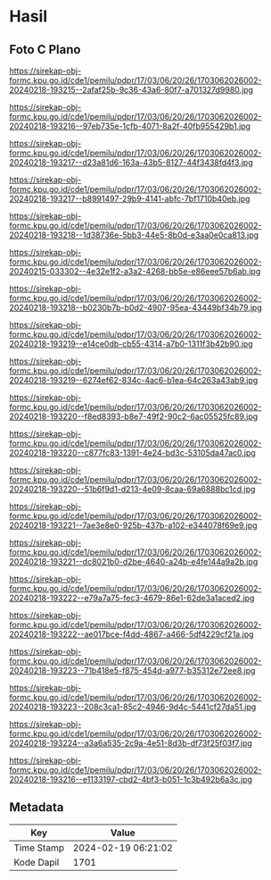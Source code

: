 # Hasil

## Foto C Plano

https://sirekap-obj-formc.kpu.go.id/cde1/pemilu/pdpr/17/03/06/20/26/1703062026002-20240218-193215--2afaf25b-9c36-43a6-80f7-a701327d9980.jpg

https://sirekap-obj-formc.kpu.go.id/cde1/pemilu/pdpr/17/03/06/20/26/1703062026002-20240218-193216--97eb735e-1cfb-4071-8a2f-40fb955429b1.jpg

https://sirekap-obj-formc.kpu.go.id/cde1/pemilu/pdpr/17/03/06/20/26/1703062026002-20240218-193217--d23a81d6-163a-43b5-8127-44f3438fd4f3.jpg

https://sirekap-obj-formc.kpu.go.id/cde1/pemilu/pdpr/17/03/06/20/26/1703062026002-20240218-193217--b8991497-29b9-4141-abfc-7bf1710b40eb.jpg

https://sirekap-obj-formc.kpu.go.id/cde1/pemilu/pdpr/17/03/06/20/26/1703062026002-20240218-193218--1d38736e-5bb3-44e5-8b0d-e3aa0e0ca813.jpg

https://sirekap-obj-formc.kpu.go.id/cde1/pemilu/pdpr/17/03/06/20/26/1703062026002-20240215-033302--4e32e1f2-a3a2-4268-bb5e-e86eee57b6ab.jpg

https://sirekap-obj-formc.kpu.go.id/cde1/pemilu/pdpr/17/03/06/20/26/1703062026002-20240218-193218--b0230b7b-b0d2-4907-95ea-43449bf34b79.jpg

https://sirekap-obj-formc.kpu.go.id/cde1/pemilu/pdpr/17/03/06/20/26/1703062026002-20240218-193219--e14ce0db-cb55-4314-a7b0-1311f3b42b90.jpg

https://sirekap-obj-formc.kpu.go.id/cde1/pemilu/pdpr/17/03/06/20/26/1703062026002-20240218-193219--6274ef62-834c-4ac6-b1ea-64c263a43ab9.jpg

https://sirekap-obj-formc.kpu.go.id/cde1/pemilu/pdpr/17/03/06/20/26/1703062026002-20240218-193220--f8ed8393-b8e7-49f2-90c2-6ac05525fc89.jpg

https://sirekap-obj-formc.kpu.go.id/cde1/pemilu/pdpr/17/03/06/20/26/1703062026002-20240218-193220--c877fc83-1391-4e24-bd3c-53105da47ac0.jpg

https://sirekap-obj-formc.kpu.go.id/cde1/pemilu/pdpr/17/03/06/20/26/1703062026002-20240218-193220--51b6f9d1-d213-4e09-8caa-69a6888bc1cd.jpg

https://sirekap-obj-formc.kpu.go.id/cde1/pemilu/pdpr/17/03/06/20/26/1703062026002-20240218-193221--7ae3e8e0-925b-437b-a102-e344078f69e9.jpg

https://sirekap-obj-formc.kpu.go.id/cde1/pemilu/pdpr/17/03/06/20/26/1703062026002-20240218-193221--dc8021b0-d2be-4640-a24b-e4fe144a9a2b.jpg

https://sirekap-obj-formc.kpu.go.id/cde1/pemilu/pdpr/17/03/06/20/26/1703062026002-20240218-193222--e79a7a75-fec3-4679-86e1-62de3a1aced2.jpg

https://sirekap-obj-formc.kpu.go.id/cde1/pemilu/pdpr/17/03/06/20/26/1703062026002-20240218-193222--ae017bce-f4dd-4867-a466-5df4229cf21a.jpg

https://sirekap-obj-formc.kpu.go.id/cde1/pemilu/pdpr/17/03/06/20/26/1703062026002-20240218-193223--71b418e5-f875-454d-a977-b35312e72ee8.jpg

https://sirekap-obj-formc.kpu.go.id/cde1/pemilu/pdpr/17/03/06/20/26/1703062026002-20240218-193223--208c3ca1-85c2-4946-9d4c-5441cf27da51.jpg

https://sirekap-obj-formc.kpu.go.id/cde1/pemilu/pdpr/17/03/06/20/26/1703062026002-20240218-193224--a3a6a535-2c9a-4e51-8d3b-df73f25f03f7.jpg

https://sirekap-obj-formc.kpu.go.id/cde1/pemilu/pdpr/17/03/06/20/26/1703062026002-20240218-193216--e1133197-cbd2-4bf3-b051-1c3b492b6a3c.jpg


## Metadata

| Key        | Value               |
| ---------- | ------------------- |
| Time Stamp | 2024-02-19 06:21:02 |
| Kode Dapil | 1701                |



